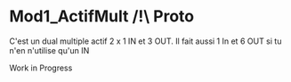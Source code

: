 # Mod1_ActifMult /!\ Proto
C'est un dual multiple actif 2 x 1 IN et 3 OUT. Il fait aussi 1 In et 6 OUT si tu n'en n'utilise qu'un IN

Work in Progress
